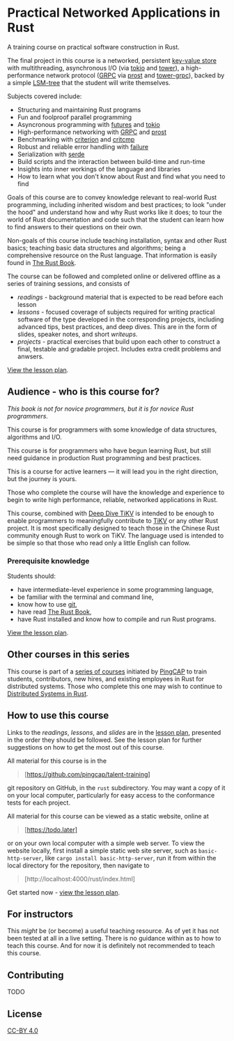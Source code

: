 # Practical Networked Applications in Rust

A training course on practical software construction in Rust.

The final project in this course is a networked, persistent [key-value store]
with multithreading, asynchronous I/O (via [tokio] and [tower]), a
high-performance network protocol ([GRPC] via [prost] and [tower-grpc]),
backed by a simple [LSM-tree] that the student will write themselves.

Subjects covered include:

- Structuring and maintaining Rust programs
- Fun and foolproof parallel programming
- Asyncronous programming with [futures] and [tokio]
- High-performance networking with [GRPC] and [prost]
- Benchmarking with [criterion] and [critcmp]
- Robust and reliable error handling with [failure]
- Serialization with [serde]
- Build scripts and the interaction between build-time and run-time
- Insights into inner workings of the language and libraries
- How to learn what you don't know about Rust and find what you need to find

Goals of this course are to convey knowledge relevant to real-world Rust
programming, including inherited wisdom and best practices; to look "under the
hood" and understand how and why Rust works like it does; to tour the world of
Rust documentation and code such that the student can learn how to find answers
to their questions on their own.

Non-goals of this course include teaching installation, syntax and other Rust
basics; teaching basic data structures and algorithms; being a comprehensive
resource on the Rust language. That information is easily found in [The Rust
Book].

The course can be followed and completed online or delivered offline as a series
of training sessions, and consists of

- _readings_ - background material that is expected to be read before each
  lesson
- _lessons_ - focused coverage of subjects required for writing practical
  software of the type developed in the corresponding projects, including
  advanced tips, best practices, and deep dives. This are in the form of slides,
  speaker notes, and short _writeups_.
- _projects_ - practical exercises that build upon each other to construct a
  final, testable and gradable project. Includes extra credit problems and
  anwsers.

[View the lesson plan][plan].

## Audience - who is this course for?

_This book is not for novice programmers, but it is for novice Rust programmers._

This course is for programmers with some knowledge of data structures,
algorithms and I/O.

This course is for programmers who have begun learning Rust, but still need
guidance in production Rust programming and best practices.

This is a course for active learners &mdash; it will lead you in the right
direction, but the journey is yours.

Those who complete the course will have the knowledge and experience to begin to
write high performance, reliable, networked applications in Rust.

This course, combined with [Deep Dive TiKV] is intended to be enough to enable
programmers to meaningfully contribute to [TiKV] or any other Rust project. It
is most specifically designed to teach those in the Chinese Rust community
enough Rust to work on TiKV. The language used is intended to be simple so that
those who read only a little English can follow.

### Prerequisite knowledge

Students should:

- have intermediate-level experience in some programming language,
- be familiar with the terminal and command line,
- know how to use [git],
- have read [The Rust Book],
- have Rust installed and know how to compile and run Rust programs.

[View the lesson plan][plan].

## Other courses in this series

This course is part of a [series of courses] initiated by [PingCAP] to train
students, contributors, new hires, and existing employees in Rust for
distributed systems. Those who complete this one may wish to continue
to [Distributed Systems in Rust].

## How to use this course

Links to the _readings_, _lessons_, and _slides_ are in the [lesson plan][plan],
presented in the order they should be followed. See the lesson plan for
further suggestions on how to get the most out of this course.

All material for this course is in the

> [https://github.com/pingcap/talent-training]

git repository on GitHub, in the `rust` subdirectory. You may want a copy of it
on your local computer, particularly for easy access to the conformance tests
for each project.

All material for this course can be viewed as a static website, online at

> [https://todo.later]

or on your own local computer with a simple web server. To view the website
locally, first install a simple static web site server, such as
`basic-http-server`, like `cargo install basic-http-server`, run it from within
the local directory for the repository, then navigate to

> [http://localhost:4000/rust/index.html]

Get started now - [view the lesson plan][plan].

## For instructors

This _might_ be (or become) a useful teaching resource. As of yet it has
not been tested at all in a live setting. There is no guidance within
as to how to teach this course. And for now it is definitely not
recommended to teach this course.

## Contributing

TODO

## License

[CC-BY 4.0](https://opendefinition.org/licenses/cc-by/)


<!-- links -->

[key-value store]: todo
[tokio]: todo
[tower]: todo
[GRPC]: todo
[prost]: todo
[tower-grpc]: todo
[LSM-tree]: todo
[futures]: todo
[criterion]: todo
[critcmp]: todo
[failure]: todo
[Deep Dive TiKV]: todo
[TiKV]: todo
[git]: todo
[The Rust Book]: todo
[series of courses]: todo
[PingCAP]: todo
[Distributed Systems in Rust]: todo
[The Rust Book]: https://doc.rust-lang.org/book/
[plan]: plan.md
[serde]: todo